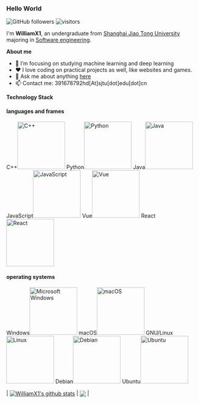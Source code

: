 <!--
**WilliamX1/WilliamX1** is a ✨ _special_ ✨ repository because its `README.md` (this file) appears on your GitHub profile.

Here are some ideas to get you started:

- 🔭 I’m currently working on ...
- 🌱 I’m currently learning ...
- 👯 I’m looking to collaborate on ...
- 🤔 I’m looking for help with ...
- 💬 Ask me about ...
- 📫 How to reach me: ...
- 😄 Pronouns: ...
- ⚡ Fun fact: ...
-->

### Hello World
![GitHub followers](https://img.shields.io/github/followers/WilliamX1?style=social)
![visitors](https://visitor-badge.glitch.me/badge?page_id=WilliamX1)

I'm **WilliamX1**, an undergraduate from [Shanghai Jiao Tong University](http://en.sjtu.edu.cn/) majoring in [Software engineering](http://www.se.sjtu.edu.cn/).

**About me**
- 👯 I’m focusing on studying machine learning and deep learning
- ❤️ I love coding on practical projects as well, like websites and games.
- 💬 Ask me about anything [here](https://github.com/WilliamX1/WilliamX1/issues)
- 📫 Contact me: 391678792hd[At]sjtu[dot]edu[dot]cn

<Summary><b>Technology Stack</b></summary>
<h4>languages and frames</h4>
<tr>
  <td>C++<img src="https://edent.github.io/SuperTinyIcons/images/svg/cplusplus.svg" width="125" title="C++"/></td>
  <td>Python<img src="https://edent.github.io/SuperTinyIcons/images/svg/python.svg" width="125" title="Python" /></td>
  <td>Java<img src="https://edent.github.io/SuperTinyIcons/images/svg/java.svg" width="125" title="Java" /></td>
  <td>JavaScript<img src="https://edent.github.io/SuperTinyIcons/images/svg/javascript.svg" width="125" title="JavaScript" /></td>
  <td>Vue<img src="https://edent.github.io/SuperTinyIcons/images/svg/vue.svg" width="125" title="Vue" /></td>
  <td>React<img src="https://edent.github.io/SuperTinyIcons/images/svg/react.svg" width="125" title="React" /></td>
</tr>
<h4>operating systems</h4>
<tr>
  <td>Windows<img src="https://edent.github.io/SuperTinyIcons/images/svg/windows.svg" width="125" title="Microsoft Windows" /></td>
  <td>macOS<img src="https://edent.github.io/SuperTinyIcons/images/svg/macos.svg" width="125" title="macOS"/></td>
  <td>GNU/Linux<img src="https://edent.github.io/SuperTinyIcons/images/svg/linux.svg" width="125" title="Linux" /></td>
  <td>Debian<img src="https://edent.github.io/SuperTinyIcons/images/svg/debian.svg" width="125" title="Debian"/></td>
  <td>Ubuntu<img src="https://edent.github.io/SuperTinyIcons/images/svg/ubuntu.svg" width="125" title="Ubuntu" /></td>
</tr>

| <a href="https://github.com/anuraghazra/github-readme-stats"><img align="center" src="https://github-readme-stats.vercel.app/api?username=WilliamX1&show_icons=true&include_all_commits=true&theme=buefy&hide_border=true" alt="WilliamX1's github stats" /></a> | <a href="https://github.com/anuraghazra/github-readme-stats"><img align="center" src="https://github-readme-stats.vercel.app/api/top-langs/?username=WilliamX1&layout=compact&theme=buefy&hide_border=true" /></a> |
